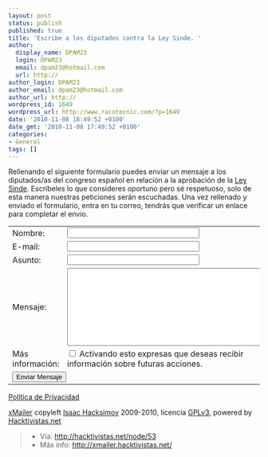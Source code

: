 ```yaml
---
layout: post
status: publish
published: true
title: 'Escribe a los diputados contra la Ley Sinde. '
author:
  display_name: DPAM23
  login: DPAM23
  email: dpam23@hotmail.com
  url: http://
author_login: DPAM23
author_email: dpam23@hotmail.com
author_url: http://
wordpress_id: 1649
wordpress_url: http://www.racotecnic.com/?p=1649
date: '2010-11-08 18:49:52 +0100'
date_gmt: '2010-11-08 17:49:52 +0100'
categories:
- General
tags: []
---
```



Rellenando el siguiente formulario puedes enviar un mensaje a los diputados/as del congreso español en relación a la aprobación de la <a href="http://red-sostenible.net/index.php/Documentacion">Ley Sinde</a>. Escríbeles lo que consideres oportuno pero sé respetuoso, solo de esta manera nuestras peticiones serán escuchadas.
Una vez rellenado y enviado el formulario, entra en tu correo, tendrás que verificar un enlace para completar el envio.
<form id="new_message" class="new_message" action="http://xmailer.hacktivistas.net/es/message/mailer" method="post">
<table class="nom">
<tbody>
<tr>
<td>Nombre:</td>
<td><input id="message_name" name="message[name]" size="30" type="text" /></td>
</tr>
<tr>
<td>E-mail:</td>
<td><input id="message_email" name="message[email]" size="30" type="text" /></td>
</tr>
<tr>
<td>Asunto:</td>
<td><input id="message_subject" name="message[subject]" size="30" type="text" /></td>
</tr>
<tr>
<td class="va-top">Mensaje:</td>
<td><textarea id="message_body" cols="50" rows="10" name="message[body]"></textarea></td>
</tr>
<tr>
<td>Más información:</td>
<td><input name="message[friend]" type="hidden" value="0" /> <input id="message_friend" name="message[friend]" type="checkbox" value="1" /> Activando esto expresas que deseas recibir información sobre futuras acciones.</td>
</tr>
<tr>
<td class="t-right" colspan="2"><input id="message_submit" class="input-submit" name="commit" type="submit" value="Enviar Mensaje" /></td>
</tr>
</tbody>
</table>

<a href="http://xmailer.hacktivistas.net/es/privacy">Política de Privacidad</a>

<a href="http://code.autistici.org/svn/hamlab/xmailer/">xMailer</a> copyleft <a href="http://hacktivistas.net/">Isaac Hacksimov</a> 2009-2010, licencia <a href="http://www.gnu.org/licenses/gpl.html">GPLv3</a>, powered by <a href="http://hacktivistas.net/">Hacktivistas.net</a></fieldset>
</form>
<blockquote>

<ul>
<li> Vía:  <a rel="nofollow" href=" http://hacktivistas.net/node/53"> http://hacktivistas.net/node/53</a></li>
<li> Más info:  <a rel="nofollow" href="http://xmailer.hacktivistas.net/">http://xmailer.hacktivistas.net/</a></li>
</ul>
</blockquote>
